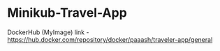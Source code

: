 # Minikub-Travel-App

DockerHub (MyImage) link - https://hub.docker.com/repository/docker/paaash/traveler-app/general
